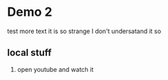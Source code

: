# Demo 2
 test 
 more text it is so strange I don't undersatand it so 

 ## local stuff
 
 1. open youtube and watch it 